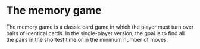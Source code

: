 # The memory game

The memory game is a classic card game in which the player must turn over pairs of identical cards.
In the single-player version, the goal is to find all the pairs in the shortest time or in the minimum number of moves.
